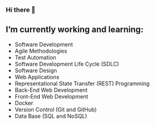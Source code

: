 ### Hi there 👋

<!--
**sayfelanjos/sayfelanjos** is a ✨ _special_ ✨ repository because its `README.md` (this file) appears on your GitHub profile.

Here are some ideas to get you started:

- 🔭 I’m currently working on ...
- 🌱 I’m currently learning ...
- 👯 I’m looking to collaborate on ...
- 🤔 I’m looking for help with ...
- 💬 Ask me about ...
- 📫 How to reach me: ...
- 😄 Pronouns: ...
- ⚡ Fun fact: ...
-->
## I’m currently working and learning:

* Software Development
* Agile Methodologies 
* Test Automation 
* Software Development Life Cycle (SDLC)
* Software Design
* Web Applications
* Representational State Transfer (REST) Programming
* Back-End Web Development
* Front-End Web Development
* Docker
* Version Control (Git and GitHub)
* Data Base (SQL and NoSQL)
